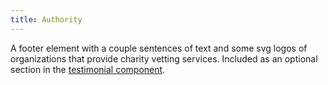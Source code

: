 ```yaml
---
title: Authority
---
```

A footer element with a couple sentences of text and some svg logos of organizations that provide charity vetting services. 
Included as an optional section in the [testimonial component](/?p=components-testimonial).
